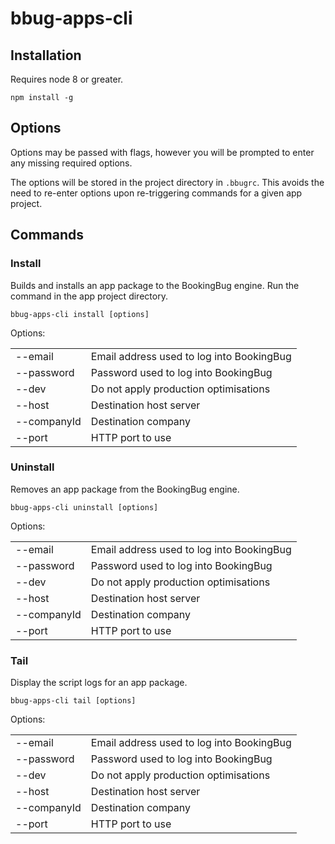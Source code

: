 # bbug-apps-cli

## Installation

Requires node 8 or greater.

```npm install -g```

## Options

Options may be passed with flags, however you will be prompted to enter any missing required
options.

The options will be stored in the project directory in ```.bbugrc```. This avoids the need to
re-enter options upon re-triggering commands for a given app project.

## Commands

### Install

Builds and installs an app package to the BookingBug engine. Run the command in the app project
directory.

```bbug-apps-cli install [options]```

Options:

<table>
  <tr>
    <td>--email</td><td>Email address used to log into BookingBug</td>
  </tr>
  <tr>
    <td>--password</td><td>Password used to log into BookingBug</td>
  </tr>
  <tr>
    <td>--dev</td><td>Do not apply production optimisations</td>
  </tr>
  <tr>
    <td>--host</td><td>Destination host server</td>
  </tr>
  <tr>
    <td>--companyId</td><td>Destination company</td>
  </tr>
  <tr>
    <td>--port</td><td>HTTP port to use</td>
</table>

### Uninstall

Removes an app package from the BookingBug engine.

```bbug-apps-cli uninstall [options]```

Options:

<table>
  <tr>
    <td>--email</td><td>Email address used to log into BookingBug</td>
  </tr>
  <tr>
    <td>--password</td><td>Password used to log into BookingBug</td>
  </tr>
  <tr>
    <td>--dev</td><td>Do not apply production optimisations</td>
  </tr>
  <tr>
    <td>--host</td><td>Destination host server</td>
  </tr>
  <tr>
    <td>--companyId</td><td>Destination company</td>
  </tr>
  <tr>
    <td>--port</td><td>HTTP port to use</td>
</table>

### Tail

Display the script logs for an app package.

```bbug-apps-cli tail [options]```

Options:

<table>
  <tr>
    <td>--email</td><td>Email address used to log into BookingBug</td>
  </tr>
  <tr>
    <td>--password</td><td>Password used to log into BookingBug</td>
  </tr>
  <tr>
    <td>--dev</td><td>Do not apply production optimisations</td>
  </tr>
  <tr>
    <td>--host</td><td>Destination host server</td>
  </tr>
  <tr>
    <td>--companyId</td><td>Destination company</td>
  </tr>
  <tr>
    <td>--port</td><td>HTTP port to use</td>
</table>

